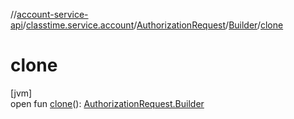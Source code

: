 //[account-service-api](../../../../index.md)/[classtime.service.account](../../index.md)/[AuthorizationRequest](../index.md)/[Builder](index.md)/[clone](clone.md)

# clone

[jvm]\
open fun [clone](clone.md)(): [AuthorizationRequest.Builder](index.md)
